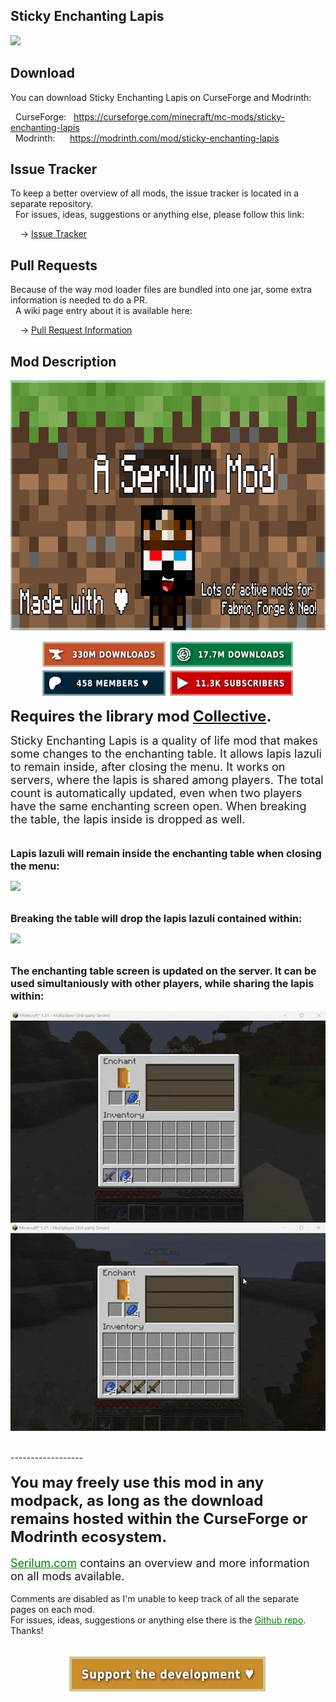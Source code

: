 <h2>Sticky Enchanting Lapis</h2>
<p><a href="https://github.com/Serilum/Sticky-Enchanting-Lapis"><img src="https://serilum.com/assets/data/logo/sticky-enchanting-lapis.png"></a></p><h2>Download</h2>
<p>You can download Sticky Enchanting Lapis on CurseForge and Modrinth:</p><p>&nbsp;&nbsp;CurseForge: &nbsp;&nbsp;<a href="https://curseforge.com/minecraft/mc-mods/sticky-enchanting-lapis">https://curseforge.com/minecraft/mc-mods/sticky-enchanting-lapis</a><br>&nbsp;&nbsp;Modrinth: &nbsp;&nbsp;&nbsp;&nbsp;&nbsp;<a href="https://modrinth.com/mod/sticky-enchanting-lapis">https://modrinth.com/mod/sticky-enchanting-lapis</a></p>
<h2>Issue Tracker</h2>
<p>To keep a better overview of all mods, the issue tracker is located in a separate repository.<br>&nbsp;&nbsp;For issues, ideas, suggestions or anything else, please follow this link:</p>
<p>&nbsp;&nbsp;&nbsp;&nbsp;-> <a href="https://serilum.com/url/issue-tracker">Issue Tracker</a></p>
<h2>Pull Requests</h2>
<p>Because of the way mod loader files are bundled into one jar, some extra information is needed to do a PR.<br>&nbsp;&nbsp;A wiki page entry about it is available here:</p>
<p>&nbsp;&nbsp;&nbsp;&nbsp;-> <a href="https://serilum.com/url/pull-requests">Pull Request Information</a></p>
<h2>Mod Description</h2>
<p style="text-align: center;"><a href="https://serilum.com/"><img src="https://github.com/Serilum/.cdn/raw/main/description/header/header.png" alt="" width="838" height="400" /></a></p>
<p style="text-align: center;"><a href="https://curseforge.com/members/serilum/projects" target="_blank" rel="noopener noreferrer"><img src="https://raw.githubusercontent.com/Serilum/.data-workflow/main/badges/svg/curseforge.svg" width="200" /></a> <a href="https://modrinth.com/user/Serilum" target="_blank" rel="noopener noreferrer"><img src="https://raw.githubusercontent.com/Serilum/.data-workflow/main/badges/svg/modrinth.svg" width="200" /></a> <a href="https://patreon.com/serilum" target="_blank" rel="noopener noreferrer"><img src="https://raw.githubusercontent.com/Serilum/.data-workflow/main/badges/svg/patreon.svg" width="200" /></a> <a href="https://youtube.com/@serilum" target="_blank" rel="noopener noreferrer"><img src="https://raw.githubusercontent.com/Serilum/.data-workflow/main/badges/svg/youtube.svg" width="200" /></a></p>
<p><strong><span style="font-size: 24px;">Requires the library mod&nbsp;<a style="font-size: 24px;" href="https://curseforge.com/minecraft/mc-mods/collective" target="_blank" rel="noopener noreferrer">Collective</a>.<br /></span></strong></p>
<p><span style="font-size: 18px;">Sticky Enchanting Lapis is a quality of life mod that makes some changes to the enchanting table. It allows lapis lazuli to remain inside, after closing the menu. It works on servers, where the lapis is shared among players. The total count is automatically updated, even when two players have the same enchanting screen open. When breaking the table, the lapis inside is dropped as well.<br /></span><br /><br /><span style="font-size: 16px;"><strong>Lapis lazuli will remain inside the enchanting table when closing the menu:</strong></span></p>
<div class="spoiler">
<p><img src="https://github.com/Serilum/.cdn/raw/main/projects/sticky-enchanting-lapis/a.gif" /></p>
</div>
<p>&nbsp;<br /><span style="font-size: 16px;"><strong>Breaking the table will drop the lapis lazuli contained within:</strong></span></p>
<div class="spoiler">
<p><img src="https://github.com/Serilum/.cdn/raw/main/projects/sticky-enchanting-lapis/b.gif" /></p>
</div>
<p>&nbsp;<br /><span style="font-size: 16px;"><strong>The enchanting table screen is updated on the server. It can be used simultaniously with other players, while sharing the lapis within:</strong></span></p>
<div class="spoiler">
<p><img src="https://github.com/Serilum/.cdn/raw/main/projects/sticky-enchanting-lapis/c.gif" /></p>
</div>
<p>&nbsp;<br />------------------<br /><br /><span style="font-size: 24px;"><strong>You may freely use this mod in any modpack, as long as the download remains hosted within the CurseForge or Modrinth ecosystem.</strong></span><br /><br /><span style="font-size: 18px;"><a style="font-size: 18px; color: #008000;" href="https://serilum.com/" target="_blank" rel="noopener noreferrer">Serilum.com</a> contains an overview and more information on all mods available.</span><br /><br /><span style="font-size: 14px;">Comments are disabled as I'm unable to keep track of all the separate pages on each mod.</span><span style="font-size: 14px;"><br />For issues, ideas, suggestions or anything else there is the&nbsp;<a style="font-size: 14px; color: #008000;" href="https://github.com/Serilum/.issue-tracker" target="_blank" rel="noopener noreferrer">Github repo</a>. Thanks!</span><span style="font-size: 6px;"><br /><br /></span></p>
<p style="text-align: center;"><a href="https://serilum.com/donate" target="_blank" rel="noopener noreferrer"><img src="https://github.com/Serilum/.cdn/raw/main/description/projects/support.svg" alt="" width="320" /></a></p>